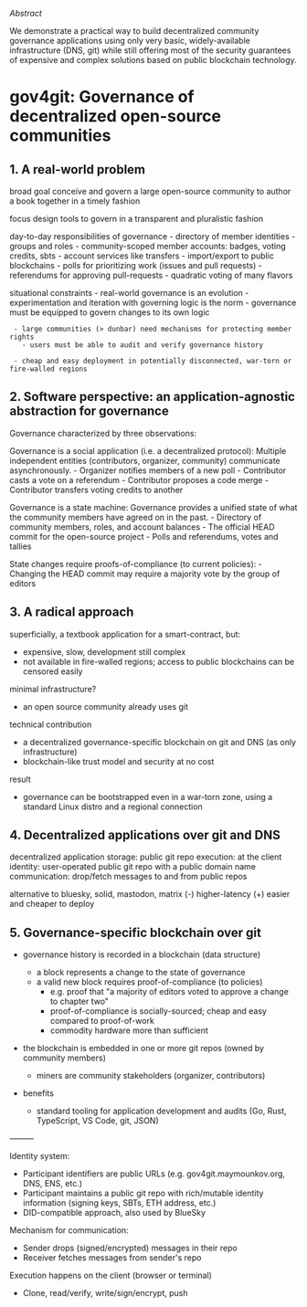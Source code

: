 _Abstract_

We demonstrate a practical way to build decentralized community governance applications
using only very basic, widely-available infrastructure (DNS, git) while still offering most of the security guarantees of expensive and complex solutions based on public blockchain technology.

# gov4git: Governance of decentralized open-source communities

## 1. A real-world problem

broad goal
     conceive and govern a large open-source community
     to author a book together
     in a timely fashion

focus
     design tools to govern in a transparent and pluralistic fashion

day-to-day responsibilities of governance
     - directory of member identities
     - groups and roles
     - community-scoped member accounts: badges, voting credits, sbts
       - account services like transfers
       - import/export to public blockchains
     - polls for prioritizing work (issues and pull requests)
     - referendums for approving pull-requests
     - quadratic voting of many flavors

situational constraints
     - real-world governance is an evolution
       - experimentation and iteration with governing logic is the norm
       - governance must be equipped to govern changes to its own logic

     - large communities (> dunbar) need mechanisms for protecting member rights
       - users must be able to audit and verify governance history

     - cheap and easy deployment in potentially disconnected, war-torn or fire-walled regions

## 2. Software perspective: an application-agnostic abstraction for governance

Governance characterized by three observations:

Governance is a social application (i.e. a decentralized protocol):
     Multiple independent entities (contributors, organizer, community) communicate asynchronously.
     - Organizer notifies members of a new poll
     - Contributor casts a vote on a referendum
     - Contributor proposes a code merge
     - Contributor transfers voting credits to another

Governance is a state machine:
     Governance provides a unified state of what the community members have agreed on in the past.
     - Directory of community members, roles, and account balances
     - The official HEAD commit for the open-source project
     - Polls and referendums, votes and tallies

State changes require proofs-of-compliance (to current policies):
     - Changing the HEAD commit may require a majority vote by the group of editors

## 3. A radical approach

superficially, a textbook application for a smart-contract, but:
  - expensive, slow, development still complex
  - not available in fire-walled regions; access to public blockchains can be censored easily

minimal infrastructure?
- an open source community already uses git

technical contribution
- a decentralized governance-specific blockchain on git and DNS (as only infrastructure)
- blockchain-like trust model and security at no cost

result
- governance can be bootstrapped even in a war-torn zone, using a standard Linux distro and a regional connection

## 4. Decentralized applications over git and DNS

decentralized application
     storage: public git repo
     execution: at the client
     identity: user-operated public git repo with a public domain name
     communication: drop/fetch messages to and from public repos

alternative to bluesky, solid, mastodon, matrix
     (-) higher-latency
     (+) easier and cheaper to deploy

## 5. Governance-specific blockchain over git

- governance history is recorded in a blockchain (data structure)
  - a block represents a change to the state of governance
  - a valid new block requires proof-of-compliance (to policies)
    - e.g. proof that "a majority of editors voted to approve a change to chapter two"
    - proof-of-compliance is socially-sourced; cheap and easy compared to proof-of-work
    - commodity hardware more than sufficient

- the blockchain is embedded in one or more git repos (owned by community members)
  - miners are community stakeholders (organizer, contributors)

- benefits
  - standard tooling for application development and audits (Go, Rust, TypeScript, VS Code, git, JSON)













———

Identity system:
- Participant identifiers are public URLs (e.g. gov4git.maymounkov.org, DNS, ENS, etc.)
- Participant maintains a public git repo with rich/mutable identity information (signing keys, SBTs, ETH address, etc.)
- DID-compatible approach, also used by BlueSky

Mechanism for communication:
- Sender drops (signed/encrypted) messages in their repo
- Receiver fetches messages from sender's repo

Execution happens on the client (browser or terminal)
- Clone, read/verify, write/sign/encrypt, push
